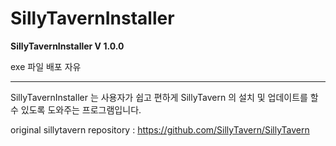 # SillyTavernInstaller

**SillyTavernInstaller V 1.0.0**

exe 파일 배포 자유

---

SillyTavernInstaller 는 사용자가 쉽고 편하게 SillyTavern 의 설치 및 업데이트를 할 수 있도록 도와주는 프로그램입니다.


original sillytavern repository : https://github.com/SillyTavern/SillyTavern
